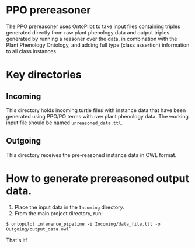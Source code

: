 # PPO prereasoner
The PPO prereasoner uses OntoPilot to take input files containing triples generated directly from raw plant phenology data and output triples generated by running a reasoner over the data, in combination with the Plant Phenology Ontology, and adding full type (class assertion) information to all class instances.

# Key directories

## Incoming
This directory holds incoming turtle files with instance data that have been generated using PPO/PO terms with raw plant phenology data.  The working input file should be named `unreasoned_data.ttl`.

## Outgoing
This directory receives the pre-reasoned instance data in OWL format.

# How to generate prereasoned output data.

1. Place the input data in the `Incoming` directory.
1. From the main project directory, run:
```
$ ontopilot inference_pipeline -i Incoming/data_file.ttl -o Outgoing/output_data.owl`
```

That's it!

